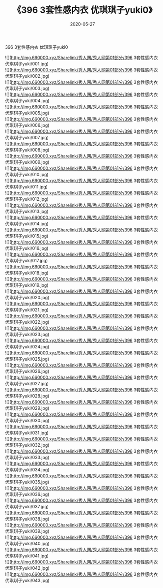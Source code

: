 ﻿---
layout: post
title:  《396 3套性感内衣 优琪琪子yuki0》
date:   2020-05-27
img: http://img.660000.xyz/Sharelink/秀人网/秀人网第01部分/396 3套性感内衣 优琪琪子yuki0/000.jpg
categories: [美女, 清纯, 唯美]
---

396 3套性感内衣 优琪琪子yuki0

  ![](http://img.660000.xyz/Sharelink/秀人网/秀人网第01部分/396 3套性感内衣 优琪琪子yuki/001.jpg) <br> ![](http://img.660000.xyz/Sharelink/秀人网/秀人网第01部分/396 3套性感内衣 优琪琪子yuki/002.jpg) <br> ![](http://img.660000.xyz/Sharelink/秀人网/秀人网第01部分/396 3套性感内衣 优琪琪子yuki/003.jpg) <br> ![](http://img.660000.xyz/Sharelink/秀人网/秀人网第01部分/396 3套性感内衣 优琪琪子yuki/004.jpg) <br> ![](http://img.660000.xyz/Sharelink/秀人网/秀人网第01部分/396 3套性感内衣 优琪琪子yuki/005.jpg) <br> ![](http://img.660000.xyz/Sharelink/秀人网/秀人网第01部分/396 3套性感内衣 优琪琪子yuki/006.jpg) <br> ![](http://img.660000.xyz/Sharelink/秀人网/秀人网第01部分/396 3套性感内衣 优琪琪子yuki/007.jpg) <br> ![](http://img.660000.xyz/Sharelink/秀人网/秀人网第01部分/396 3套性感内衣 优琪琪子yuki/008.jpg) <br> ![](http://img.660000.xyz/Sharelink/秀人网/秀人网第01部分/396 3套性感内衣 优琪琪子yuki/009.jpg) <br> ![](http://img.660000.xyz/Sharelink/秀人网/秀人网第01部分/396 3套性感内衣 优琪琪子yuki/010.jpg) <br> ![](http://img.660000.xyz/Sharelink/秀人网/秀人网第01部分/396 3套性感内衣 优琪琪子yuki/011.jpg) <br> ![](http://img.660000.xyz/Sharelink/秀人网/秀人网第01部分/396 3套性感内衣 优琪琪子yuki/012.jpg) <br> ![](http://img.660000.xyz/Sharelink/秀人网/秀人网第01部分/396 3套性感内衣 优琪琪子yuki/013.jpg) <br> ![](http://img.660000.xyz/Sharelink/秀人网/秀人网第01部分/396 3套性感内衣 优琪琪子yuki/014.jpg) <br> ![](http://img.660000.xyz/Sharelink/秀人网/秀人网第01部分/396 3套性感内衣 优琪琪子yuki/015.jpg) <br> ![](http://img.660000.xyz/Sharelink/秀人网/秀人网第01部分/396 3套性感内衣 优琪琪子yuki/016.jpg) <br> ![](http://img.660000.xyz/Sharelink/秀人网/秀人网第01部分/396 3套性感内衣 优琪琪子yuki/017.jpg) <br> ![](http://img.660000.xyz/Sharelink/秀人网/秀人网第01部分/396 3套性感内衣 优琪琪子yuki/018.jpg) <br> ![](http://img.660000.xyz/Sharelink/秀人网/秀人网第01部分/396 3套性感内衣 优琪琪子yuki/019.jpg) <br> ![](http://img.660000.xyz/Sharelink/秀人网/秀人网第01部分/396 3套性感内衣 优琪琪子yuki/020.jpg) <br> ![](http://img.660000.xyz/Sharelink/秀人网/秀人网第01部分/396 3套性感内衣 优琪琪子yuki/021.jpg) <br> ![](http://img.660000.xyz/Sharelink/秀人网/秀人网第01部分/396 3套性感内衣 优琪琪子yuki/022.jpg) <br> ![](http://img.660000.xyz/Sharelink/秀人网/秀人网第01部分/396 3套性感内衣 优琪琪子yuki/023.jpg) <br> ![](http://img.660000.xyz/Sharelink/秀人网/秀人网第01部分/396 3套性感内衣 优琪琪子yuki/024.jpg) <br> ![](http://img.660000.xyz/Sharelink/秀人网/秀人网第01部分/396 3套性感内衣 优琪琪子yuki/025.jpg) <br> ![](http://img.660000.xyz/Sharelink/秀人网/秀人网第01部分/396 3套性感内衣 优琪琪子yuki/026.jpg) <br> ![](http://img.660000.xyz/Sharelink/秀人网/秀人网第01部分/396 3套性感内衣 优琪琪子yuki/027.jpg) <br> ![](http://img.660000.xyz/Sharelink/秀人网/秀人网第01部分/396 3套性感内衣 优琪琪子yuki/028.jpg) <br> ![](http://img.660000.xyz/Sharelink/秀人网/秀人网第01部分/396 3套性感内衣 优琪琪子yuki/029.jpg) <br> ![](http://img.660000.xyz/Sharelink/秀人网/秀人网第01部分/396 3套性感内衣 优琪琪子yuki/030.jpg) <br> ![](http://img.660000.xyz/Sharelink/秀人网/秀人网第01部分/396 3套性感内衣 优琪琪子yuki/031.jpg) <br> ![](http://img.660000.xyz/Sharelink/秀人网/秀人网第01部分/396 3套性感内衣 优琪琪子yuki/032.jpg) <br> ![](http://img.660000.xyz/Sharelink/秀人网/秀人网第01部分/396 3套性感内衣 优琪琪子yuki/033.jpg) <br> ![](http://img.660000.xyz/Sharelink/秀人网/秀人网第01部分/396 3套性感内衣 优琪琪子yuki/034.jpg) <br> ![](http://img.660000.xyz/Sharelink/秀人网/秀人网第01部分/396 3套性感内衣 优琪琪子yuki/035.jpg) <br> ![](http://img.660000.xyz/Sharelink/秀人网/秀人网第01部分/396 3套性感内衣 优琪琪子yuki/036.jpg) <br> ![](http://img.660000.xyz/Sharelink/秀人网/秀人网第01部分/396 3套性感内衣 优琪琪子yuki/037.jpg) <br> ![](http://img.660000.xyz/Sharelink/秀人网/秀人网第01部分/396 3套性感内衣 优琪琪子yuki/038.jpg) <br> ![](http://img.660000.xyz/Sharelink/秀人网/秀人网第01部分/396 3套性感内衣 优琪琪子yuki/039.jpg) <br> ![](http://img.660000.xyz/Sharelink/秀人网/秀人网第01部分/396 3套性感内衣 优琪琪子yuki/040.jpg) <br> ![](http://img.660000.xyz/Sharelink/秀人网/秀人网第01部分/396 3套性感内衣 优琪琪子yuki/041.jpg) <br> ![](http://img.660000.xyz/Sharelink/秀人网/秀人网第01部分/396 3套性感内衣 优琪琪子yuki/042.jpg) <br> ![](http://img.660000.xyz/Sharelink/秀人网/秀人网第01部分/396 3套性感内衣 优琪琪子yuki/043.jpg) <br>